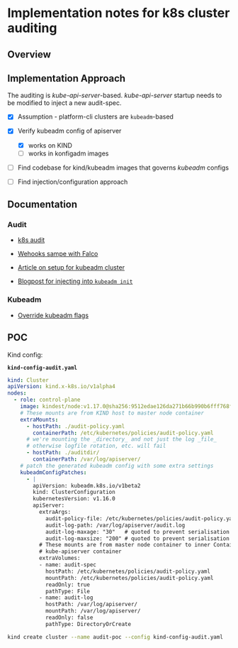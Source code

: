 # Implementation notes for k8s cluster auditing

## Overview

## Implementation Approach

  The auditing is *kube-api-server*-based.
  *kube-api-server* startup needs to be modified to inject a new audit-spec.

  - [X]  Assumption  - platform-cli clusters are `kubeadm`-based
  - [x]  Verify kubeadm config of apiserver
     - [x] works on KIND
     - [ ] works in konfigadm images
  - [ ]  Find codebase for kind/kubeadm images that governs *kubeadm* configs
  - [ ]  Find injection/configuration approach


## Documentation

### Audit

* [k8s audit](https://kubernetes.io/docs/tasks/debug-application-cluster/audit/)
* [Wehooks sampe with Falco](https://kubernetes.io/docs/tasks/debug-application-cluster/falco/)

* [Article on setup for kubeadm cluster](https://medium.com/faun/kubernetes-on-premise-cluster-auditing-eb8ff848fec4)
 
* [Blogpost for injecting into `kubeadm init`](https://evalle.xyz/posts/how-to-enable-kubernetes-auditing-with-kubeadm/)

### Kubeadm

* [Override kubeadm flags](https://kubernetes.io/docs/setup/production-environment/tools/kubeadm/control-plane-flags/)


## POC

Kind config:

**`kind-config-audit.yaml`**
```yaml
kind: Cluster
apiVersion: kind.x-k8s.io/v1alpha4
nodes:
  - role: control-plane
    image: kindest/node:v1.17.0@sha256:9512edae126da271b66b990b6fff768fbb7cd786c7d39e86bdf55906352fdf62
    # These mounts are from KIND host to master node container
    extraMounts:
      - hostPath: ./audit-policy.yaml
        containerPath: /etc/kubernetes/policies/audit-policy.yaml
      # we're mounting the _directory_ and not just the log _file_
      # otherwise logfile rotation, etc. will fail
      - hostPath: ./auditdir/
        containerPath: /var/log/apiserver/
    # patch the generated kubeadm config with some extra settings
    kubeadmConfigPatches:
      - |
        apiVersion: kubeadm.k8s.io/v1beta2
        kind: ClusterConfiguration
        kubernetesVersion: v1.16.0
        apiServer:
          extraArgs:
            audit-policy-file: /etc/kubernetes/policies/audit-policy.yaml
            audit-log-path: /var/log/apiserver/audit.log
            audit-log-maxage: "30"   # quoted to prevent serialisation issues
            audit-log-maxsize: "200" # quoted to prevent serialisation issues
          # These mounts are from master node container to inner ContainerD
          # kube-apiserver container
          extraVolumes:
          - name: audit-spec
            hostPath: /etc/kubernetes/policies/audit-policy.yaml
            mountPath: /etc/kubernetes/policies/audit-policy.yaml
            readOnly: true
            pathType: File
          - name: audit-log
            hostPath: /var/log/apiserver/
            mountPath: /var/log/apiserver/
            readOnly: false
            pathType: DirectoryOrCreate

```

```bash
kind create cluster --name audit-poc --config kind-config-audit.yaml

```